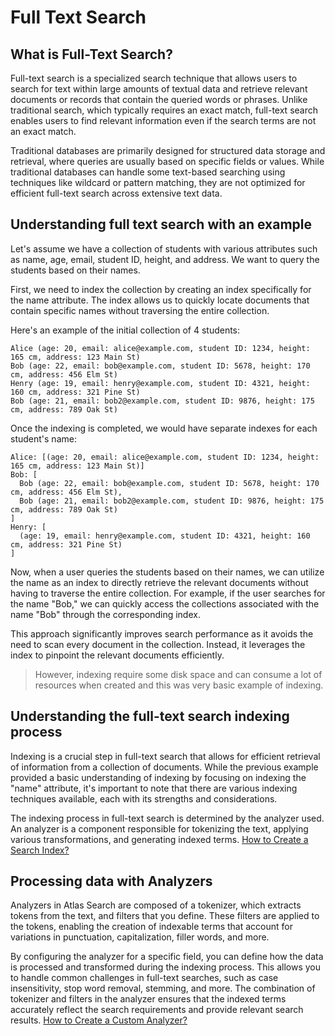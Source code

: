 # Full Text Search

## What is Full-Text Search?

Full-text search is a specialized search technique that allows users to search for text within large amounts of textual data and retrieve relevant documents or records that contain the queried words or phrases. Unlike traditional search, which typically requires an exact match, full-text search enables users to find relevant information even if the search terms are not an exact match.

Traditional databases are primarily designed for structured data storage and retrieval, where queries are usually based on specific fields or values. While traditional databases can handle some text-based searching using techniques like wildcard or pattern matching, they are not optimized for efficient full-text search across extensive text data.

## Understanding full text search with an example

Let's assume we have a collection of students with various attributes such as name, age, email, student ID, height, and address. We want to query the students based on their names.

First, we need to index the collection by creating an index specifically for the name attribute. The index allows us to quickly locate documents that contain specific names without traversing the entire collection.

Here's an example of the initial collection of 4 students:

```
Alice (age: 20, email: alice@example.com, student ID: 1234, height: 165 cm, address: 123 Main St)
Bob (age: 22, email: bob@example.com, student ID: 5678, height: 170 cm, address: 456 Elm St)
Henry (age: 19, email: henry@example.com, student ID: 4321, height: 160 cm, address: 321 Pine St)
Bob (age: 21, email: bob2@example.com, student ID: 9876, height: 175 cm, address: 789 Oak St)
```

Once the indexing is completed, we would have separate indexes for each student's name:

```
Alice: [(age: 20, email: alice@example.com, student ID: 1234, height: 165 cm, address: 123 Main St)]
Bob: [
  Bob (age: 22, email: bob@example.com, student ID: 5678, height: 170 cm, address: 456 Elm St),
  Bob (age: 21, email: bob2@example.com, student ID: 9876, height: 175 cm, address: 789 Oak St)
]
Henry: [
  (age: 19, email: henry@example.com, student ID: 4321, height: 160 cm, address: 321 Pine St)
]
```

Now, when a user queries the students based on their names, we can utilize the name as an index to directly retrieve the relevant documents without having to traverse the entire collection. For example, if the user searches for the name "Bob," we can quickly access the collections associated with the name "Bob" through the corresponding index.

This approach significantly improves search performance as it avoids the need to scan every document in the collection. Instead, it leverages the index to pinpoint the relevant documents efficiently.

> However, indexing require some disk space and can consume a lot of resources when created and this was very basic example of indexing.

## Understanding the full-text search indexing process

Indexing is a crucial step in full-text search that allows for efficient retrieval of information from a collection of documents. While the previous example provided a basic understanding of indexing by focusing on indexing the "name" attribute, it's important to note that there are various indexing techniques available, each with its strengths and considerations.

The indexing process in full-text search is determined by the analyzer used. An analyzer is a component responsible for tokenizing the text, applying various transformations, and generating indexed terms.
[How to Create a Search Index?](/application-layer/full-text-search/create-search-index/)

## Processing data with Analyzers

Analyzers in Atlas Search are composed of a tokenizer, which extracts tokens from the text, and filters that you define. These filters are applied to the tokens, enabling the creation of indexable terms that account for variations in punctuation, capitalization, filler words, and more.

By configuring the analyzer for a specific field, you can define how the data is processed and transformed during the indexing process. This allows you to handle common challenges in full-text searches, such as case insensitivity, stop word removal, stemming, and more. The combination of tokenizer and filters in the analyzer ensures that the indexed terms accurately reflect the search requirements and provide relevant search results.
[How to Create a Custom Analyzer?](/application-layer/full-text-search/create-custom-analyzer/)
